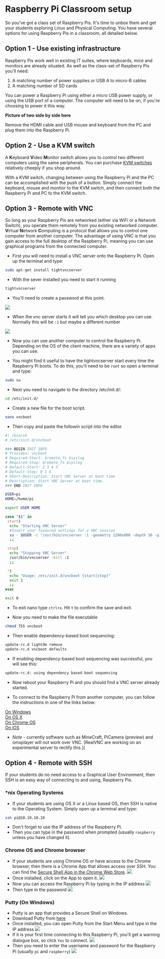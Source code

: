 # Raspberry Pi Classroom setup

So you've got a class set of Raspberry Pis. It's time to unbox them and get your students exploring Linux and Physical Computing. You have several options for using Raspberry Pis in a classroom, all detailed below.

## Option 1 - Use existing infrastructure

Raspberry Pis work well in existing IT suites, where keyboards, mice and monitors are already situated. As well as the class-set of Raspberry Pis you'll need:
1. A matching number of power supplies *or* USB A to micro-B cables
2. A matching number of SD cards

You can power a Raspberry Pi using either a micro USB power supply, or using the USB port of a computer. The computer will need to be on, if you're choosing to power it this way.

**Picture of two side by side here**

Remove the HDMI cable and USB mouse and keyboard from the PC and plug them into the Raspberry Pi.

## Option 2 - Use a KVM switch

A **K**eyboard **V**ideo **M**onitor switch allows you to control two different computers using the same peripherals.
You can purchase [KVM switches](http://www.ebuyer.com/store/Networking/cat/KVM-Switches) relatively cheeply if you shop around.

With a KVM switch, changing between using the Raspberry Pi and the PC can be accomplished with the push of a button. Simply connect the keyboard, mouse and montior to the KVM switch, and then connect both the Raspberry Pi and PC to the KVM switch.

## Option 3 - Remote with VNC

So long as your Raspberry Pis are networked (either via WiFi or a Network Switch), you operate them remotely from you existing networked computer.
**V**irtual **N**etwork **C**omputing is a protocol that allows you to control one computer from another computer. The advantage of using VNC is that you gain access to the full desktop of the Raspberry Pi, meaning you can use graphical programs from the connected computer.

- First you will need to install a VNC server onto the Raspberry Pi. Open up the terminal and type:

``` bash
sudo apt-get install tightvncserver
```

- With the sever installed you need to start it running

``` bash
tightvncserver
```

- You'll need to create a password at this point.

![](images/tightvncserver1.png)

- When the vnc server starts it will tell you which desktop you can use. Normally this will be `:1` but maybe a different number

![](images/tightvncserver2.png)
- Now you can use another computer to control the Raspberry Pi. Depending on the OS of the client machine, there are a variety of apps you can use.

- You might find it useful to have the tightvncserver start every time the Raspberry Pi boots. To do this, you'll need to be `root` so open a terminal and type:

``` bash
sudo su
```
- Next you need to navigate to the directory /etc/init.d/:

``` bash
cd /etc/init.d/
```
- Create a new file for the boot script.

``` bash
nano vncboot
```
- Then copy and paste the followin script into the editor

``` bash
#! /bin/sh
# /etc/init.d/vncboot

### BEGIN INIT INFO
# Provides: vncboot
# Required-Start: $remote_fs $syslog
# Required-Stop: $remote_fs $syslog
# Default-Start: 2 3 4 5
# Default-Stop: 0 1 6
# Short-Description: Start VNC Server at boot time
# Description: Start VNC Server at boot time.
### END INIT INFO

USER=pi
HOME=/home/pi

export USER HOME

case "$1" in
 start)
  echo "Starting VNC Server"
  #Insert your favoured settings for a VNC session
  su - $USER -c "/usr/bin/vncserver :1 -geometry 1280x800 -depth 16 -pixelformat rgb565"
  ;;

 stop)
  echo "Stopping VNC Server"
  /usr/bin/vncserver -kill :1
  ;;

 *)
  echo "Usage: /etc/init.d/vncboot {start|stop}"
  exit 1
  ;;
esac

exit 0
```
- To exit nano type `ctrl+x`. Hit `Y` to confirm the save and exit.

- Now you need to make the file executable

``` bash
chmod 755 vncboot
```

- Then enable dependency-based boot sequencing:

``` bash
update-rc.d lightdm remove
update-rc.d vncboot defaults
```

- If enabling dependency-based boot sequencing was successful, you will see this:

``` bash
update-rc.d: using dependency based boot sequencing
```

- Now reboot your Raspberry Pi and you should find a VNC server already started.

- To connect to the Raspberry Pi from another computer, you can follow the instructions in one of the links below:

[On Windows](vnc-windows.md)  
[On OS X](vnc-osx.md)  
[On Chrome OS](vnc-chromeos.md)  
[On iOS](vnc-ios.md)  

- *Note* - currently software such as MineCraft, PiCamera (preview) and omxplayer will not work over VNC. [RealVNC are working on an experimental server to rectify this.](

## Option 4 - Remote with SSH

If your students do no need access to a Graphical User Environment, then SSH is an easy way of connecting to and using, Raspberry Pis.

### *nix Operating Systems
- If your students are using OS X or a Linux based OS, then SSH is native to the Operating System. Simply open up a terminal and type:

``` bash
ssh pi@10.10.10.10
```

- Don't forget to use the IP address of the Raspberry Pi.
- Then you can type in the password when prompted (usually `raspberry` unless you have changed it).

### Chrome OS and Chrome browser

- If your students are using Chrome OS or have access to the Chrome browser, then there is a Chrome App that allows access over SSH. You can find the [Secure Shell App in the Chrome Web Store](https://chrome.google.com/webstore/detail/secure-shell/pnhechapfaindjhompbnflcldabbghjo?hl=en).
![](images/chrome-ssh.png)
- Once installed, click on the App to open it.
![](images/chrome-ssh1.png)
- Now you can access the Raspberry Pi by typing in the IP address
![](images/chrome-ssh2.png)
- Then type in the password
![](images/chrome-ssh3.png)

### Putty (On Windows)

- Putty is an app that provides a Secure Shell on Windows.
- Download Putty from [here](http://www.chiark.greenend.org.uk/~sgtatham/putty/download.html)
- Once installed, you can open Putty from the Start Menu and type in the IP address
![](images/ssh-win.png)
- If it is your first time connecting to this Raspberry Pi, you'll get a warning dialogue box, so click `Yes` to connect.
![](images/ssh-win2.png)
- Then you need to enter the username and password for the Raspberry Pi (usually `pi` and `raspberry`)
![](images/ssh-win3.png)

